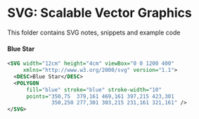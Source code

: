 # SVG: Scalable Vector Graphics

This folder contains SVG notes, snippets and example code

#### Blue Star
```svg
<SVG width="12cm" height="4cm" viewBox="0 0 1200 400"
     xmlns="http://www.w3.org/2000/svg" version="1.1">
  <DESC>Blue Star</DESC>
  <POLYGON 
      fill="blue" stroke="blue" stroke-width="10" 
      points="350,75  379,161 469,161 397,215 423,301 
              350,250 277,301 303,215 231,161 321,161" />
</SVG>
```

